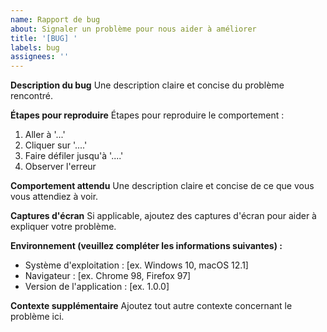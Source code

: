 ```yaml
---
name: Rapport de bug
about: Signaler un problème pour nous aider à améliorer
title: '[BUG] '
labels: bug
assignees: ''
---
```


**Description du bug**
Une description claire et concise du problème rencontré.

**Étapes pour reproduire**
Étapes pour reproduire le comportement :
1. Aller à '...'
2. Cliquer sur '....'
3. Faire défiler jusqu'à '....'
4. Observer l'erreur

**Comportement attendu**
Une description claire et concise de ce que vous vous attendiez à voir.

**Captures d'écran**
Si applicable, ajoutez des captures d'écran pour aider à expliquer votre problème.

**Environnement (veuillez compléter les informations suivantes) :**
 - Système d'exploitation : [ex. Windows 10, macOS 12.1]
 - Navigateur : [ex. Chrome 98, Firefox 97]
 - Version de l'application : [ex. 1.0.0]

**Contexte supplémentaire**
Ajoutez tout autre contexte concernant le problème ici.

